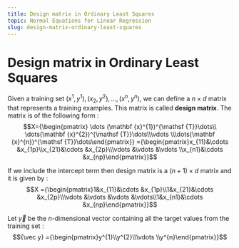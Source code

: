 ```yaml
---
title: Design matrix in Ordinary Least Squares
topic: Normal Equations for Linear Regression
slug: design-matrix-ordinary-least-squares
---
```


# Design matrix in Ordinary Least Squares

Given a training set $(x^1, y^1), (x_{2}, y^2), \ldots , (x^{n}, y^n)$, we can define a $n \times d$ matrix that represents a training examples. This matrix is called **design matrix**. The matrix is of the following form : $$X={\begin{pmatrix} \dots (\mathbf {x}^{1})^{\mathsf {T}}\dots\\ \dots(\mathbf {x}^{2})^{\mathsf {T}}\dots\\\vdots \\\dots(\mathbf {x}^{n})^{\mathsf {T}}\dots\end{pmatrix}}
={\begin{pmatrix}x_{11}&\cdots &x_{1p}\\x_{21}&\cdots &x_{2p}\\\vdots &\vdots &\vdots \\x_{n1}&\cdots &x_{np}\end{pmatrix}}$$

If we include the intercept term then design matrix is a $(n+1) \times d$ matrix and it is given by : $$X ={\begin{pmatrix}1&x_{11}&\cdots &x_{1p}\\1&x_{21}&\cdots &x_{2p}\\\vdots &\vdots &\vdots &\vdots\\1&x_{n1}&\cdots &x_{np}\end{pmatrix}}$$

Let ${\vec y}$ be the $n$-dimensional vector containing all the target values from the training set : 
$${\vec y} ={\begin{pmatrix}y^{1}\\y^{2}\\\vdots \\y^{n}\end{pmatrix}}$$
